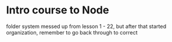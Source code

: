 # Intro course to Node

folder system messed up from lesson 1 - 22, but after that started organization, remember to go back through to correct

 
